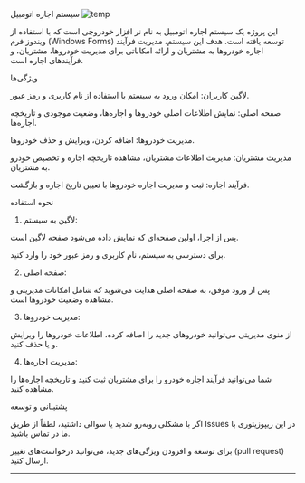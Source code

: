 سیستم اجاره اتومبیل     ![temp](https://github.com/user-attachments/assets/3e4bbbdf-27fa-4faf-8552-5f0ed5a3db90)











این پروژه یک سیستم اجاره اتومبیل به نام نر افزار خودروچی است که با استفاده از ویندوز فرم (Windows Forms) توسعه یافته است. هدف این سیستم، مدیریت فرآیند اجاره خودروها به مشتریان و ارائه امکاناتی برای مدیریت خودروها، مشتریان، و فرآیندهای اجاره است.

ویژگی‌ها

لاگین کاربران: امکان ورود به سیستم با استفاده از نام کاربری و رمز عبور.

صفحه اصلی: نمایش اطلاعات اصلی خودروها و اجاره‌ها، وضعیت موجودی و تاریخچه اجاره‌ها.

مدیریت خودروها: اضافه کردن، ویرایش و حذف خودروها.

مدیریت مشتریان: مدیریت اطلاعات مشتریان، مشاهده تاریخچه اجاره و تخصیص خودرو به مشتریان.

فرآیند اجاره: ثبت و مدیریت اجاره خودروها با تعیین تاریخ اجاره و بازگشت.




نحوه استفاده

1. لاگین به سیستم:

پس از اجرا، اولین صفحه‌ای که نمایش داده می‌شود صفحه لاگین است.

برای دسترسی به سیستم، نام کاربری و رمز عبور خود را وارد کنید.



2. صفحه اصلی:

پس از ورود موفق، به صفحه اصلی هدایت می‌شوید که شامل امکانات مدیریتی و مشاهده وضعیت خودروها است.



3. مدیریت خودروها:

از منوی مدیریتی می‌توانید خودروهای جدید را اضافه کرده، اطلاعات خودروها را ویرایش و یا حذف کنید.



4. مدیریت اجاره‌ها:

شما می‌توانید فرآیند اجاره خودرو را برای مشتریان ثبت کنید و تاریخچه اجاره‌ها را مشاهده کنید.



پشتیبانی و توسعه

اگر با مشکلی روبه‌رو شدید یا سوالی داشتید، لطفاً از طریق Issues در این ریپوزیتوری با ما در تماس باشید.

برای توسعه و افزودن ویژگی‌های جدید، می‌توانید درخواست‌های تغییر (pull request) ارسال کنید.

---


 
